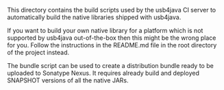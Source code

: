 This directory contains the build scripts used by the usb4java CI server to
automatically build the native libraries shipped with usb4java.

If you want to build your own native library for a platform which is not
supported by usb4java out-of-the-box then this might be the wrong place for
you.  Follow the instructions in the README.md file in the root directory of
the project instead.

The bundle script can be used to create a distribution bundle ready to be
uploaded to Sonatype Nexus. It requires already build and deployed SNAPSHOT
versions of all the native JARs.
